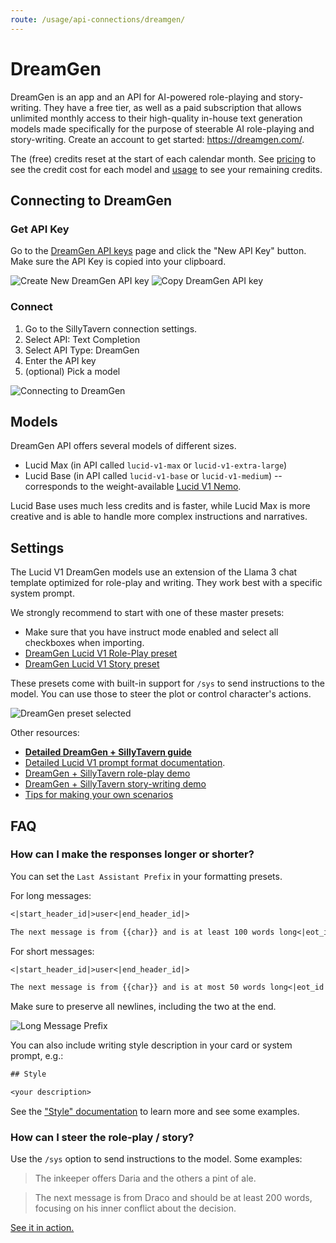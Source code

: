 ```yaml
---
route: /usage/api-connections/dreamgen/
---
```


# DreamGen

DreamGen is an app and an API for AI-powered role-playing and story-writing. They have a free tier, as well as a paid subscription that allows unlimited monthly access to their high-quality in-house text generation models made specifically for the purpose of steerable AI role-playing and story-writing. Create an account to get started: <https://dreamgen.com/>.

The (free) credits reset at the start of each calendar month. See [pricing](https://dreamgen.com/pricing) to see the credit cost for each model and [usage](https://dreamgen.com/account/usage) to see your remaining credits.

## Connecting to DreamGen

### Get API Key

Go to the [DreamGen API keys](https://dreamgen.com/account/api-keys) page and click the "New API Key" button. Make sure the API Key is copied into your clipboard.

![Create New DreamGen API key](/static/dreamgen/dreamgen_api_keys_new.jpg)
![Copy DreamGen API key](/static/dreamgen/dreamgen_api_keys_copy.jpg)

### Connect

1. Go to the SillyTavern connection settings.
2. Select API: Text Completion
3. Select API Type: DreamGen
4. Enter the API key
5. (optional) Pick a model

![Connecting to DreamGen](/static/dreamgen/dreamgen_st_connection.png)

## Models

DreamGen API offers several models of different sizes.

- Lucid Max (in API called `lucid-v1-max` or `lucid-v1-extra-large`)
- Lucid Base (in API called `lucid-v1-base` or `lucid-v1-medium`) -- corresponds to the weight-available [Lucid V1 Nemo](https://dreamgen.com/docs/models/lucid-v1/huggingface).

Lucid Base uses much less credits and is faster, while Lucid Max is more creative and is able to handle more complex instructions and narratives.

## Settings

The Lucid V1 DreamGen models use an extension of the Llama 3 chat template optimized for role-play and writing. They work best with a specific system prompt.

We strongly recommend to start with one of these master presets:

- Make sure that you have instruct mode enabled and select all checkboxes when importing.
- [DreamGen Lucid V1 Role-Play preset](https://dreamgen.com/docs/models/lucid-v1/sillytavern/master-preset/role-play)
- [DreamGen Lucid V1 Story preset](https://dreamgen.com/docs/models/lucid-v1/sillytavern/master-preset/story)

These presets come with built-in support for `/sys` to send instructions to the model. You can use those to steer the plot or control character's actions.

![DreamGen preset selected](/static/dreamgen/dreamgen_st_preset.png)

Other resources:

- [**Detailed DreamGen + SillyTavern guide**](https://dreamgen.com/docs/models/lucid-v1/sillytavern)
- [Detailed Lucid V1 prompt format documentation](https://dreamgen.com/docs/models/lucid-v1).
- [DreamGen + SillyTavern role-play demo](https://imgur.com/a/dreamgen-lucid-sillytavern-roleplay-demo-bhzQpto)
- [DreamGen + SillyTavern story-writing demo](https://imgur.com/a/dreamgen-lucid-sillytavern-writing-demo-JLv5iO3)
- [Tips for making your own scenarios](https://v2.dreamgen.com/docs/scenario-editor)

## FAQ

### How can I make the responses longer or shorter?

You can set the `Last Assistant Prefix` in your formatting presets.

For long messages:

```txt
<|start_header_id|>user<|end_header_id|>

The next message is from {{char}} and is at least 100 words long<|eot_id|><|start_header_id|>writer character {{char}}<|end_header_id|>

```

For short messages:

```txt
<|start_header_id|>user<|end_header_id|>

The next message is from {{char}} and is at most 50 words long<|eot_id|><|start_header_id|>writer character {{char}}<|end_header_id|>

```

Make sure to preserve all newlines, including the two at the end.

![Long Message Prefix](/static/dreamgen/dreamgen_st_long_response_prefix.png)

You can also include writing style description in your card or system prompt, e.g.:

```txt
## Style

<your description>
```

See the ["Style" documentation](https://v2.dreamgen.com/docs/scenario-editor#style) to learn more and see some examples.

### How can I steer the role-play / story?

Use the `/sys` option to send instructions to the model. Some examples:

> The inkeeper offers Daria and the others a pint of ale.

> The next message is from Draco and should be at least 200 words, focusing on his inner conflict about the decision.

[See it in action.](https://imgur.com/a/dreamgen-lucid-sillytavern-roleplay-demo-bhzQpto)
